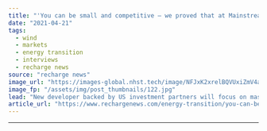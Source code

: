 ```yaml
---
title: "'You can be small and competitive – we proved that at Mainstream' -  Kinsella's Aer Soléir ambition"
date: "2021-04-21"
tags: 
  - wind
  - markets
  - energy transition
  - interviews
  - recharge news
source: "recharge news"
image_url: "https://images-global.nhst.tech/image/NFJxK2xrelBQVUxiZmV4aFk3bktnK2ZWT1Avc05tazZ6aWJQQ3E5ejdhZz0=/nhst/binary/8b8af3c2defe0fd92ffb59c00bc31970"
image_fp: "/assets/img/post_thumbnails/122.jpg"
lead: "New developer backed by US investment partners will focus on massive opportunities in European onshore renewables, CEO tells Recharge"
article_url: "https://www.rechargenews.com/energy-transition/you-can-be-small-and-competitive-we-proved-that-at-mainstream-kinsellas-aer-sol-ir-ambition/2-1-999122"
---
```


---
